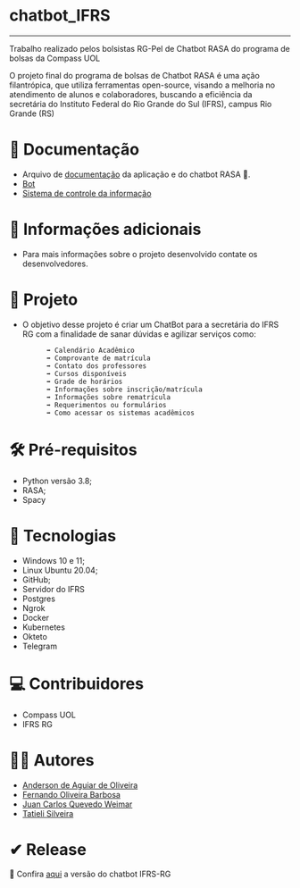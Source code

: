  # chatbot_IFRS
 _____________________________________________________________________________________________

Trabalho realizado pelos bolsistas RG-Pel de Chatbot RASA do programa de bolsas da Compass UOL


O projeto final do programa de bolsas de Chatbot RASA é uma ação filantrópica, que utiliza ferramentas open-source, visando a melhoria no atendimento de alunos e colaboradores, buscando a eficiência da secretária do Instituto Federal do Rio Grande do Sul (IFRS), campus Rio Grande (RS)


# 📝 Documentação

* Arquivo de [documentação](assets/doc/) da aplicação e do chatbot RASA 🔗.
* [Bot](/bot)
* [Sistema de controle da informação](sistema-de-controle-de-informacoes-ifrs/)


# 📩 Informações adicionais

* Para mais informações sobre o projeto desenvolvido contate os desenvolvedores.


# 💼 Projeto

* O objetivo desse projeto é criar um ChatBot para a secretária do IFRS RG com a finalidade de sanar dúvidas e agilizar serviços como:

            ➡ Calendário Acadêmico 
            ➡ Comprovante de matrícula
            ➡ Contato dos professores
            ➡ Cursos disponíveis
            ➡ Grade de horários  
            ➡ Informações sobre inscrição/matrícula 
            ➡ Informações sobre rematrícula
            ➡ Requerimentos ou formulários
            ➡ Como acessar os sistemas acadêmicos


# 🛠 Pré-requisitos

* Python versão 3.8;
* RASA;
* Spacy

# 🚀 Tecnologias

* Windows 10 e 11;
* Linux Ubuntu 20.04;
* GitHub;
* Servidor do IFRS
* Postgres
* Ngrok
* Docker
* Kubernetes
* Okteto
* Telegram

# 💻 Contribuidores 

* Compass UOL
* IFRS RG

# 👨‍💻 Autores
* [Anderson de Aguiar de Oliveira](https://github.com/andersonaoliveira)
* [Fernando Oliveira Barbosa](https://github.com/ofernandobarbosa)
* [Juan Carlos Quevedo Weimar](https://github.com/JuanWeimar)
* [Tatieli Silveira](https://github.com/tatius7)

# ✔ Release

🔗 Confira [aqui](https://t.me/IFRS_RG_bot) a versão do chatbot IFRS-RG
